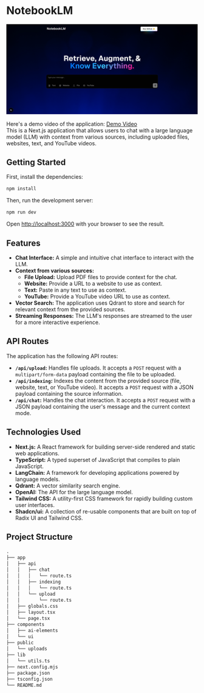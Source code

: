 # NotebookLM
![NotebookLM](NotebookLM.png)

Here's a demo video of the application: [Demo Video](https://youtu.be/-jfrHNcel-M) <br />
This is a Next.js application that allows users to chat with a large language model (LLM) with context from various sources, including uploaded files, websites, text, and YouTube videos.

## Getting Started

First, install the dependencies:

```bash
npm install
```

Then, run the development server:

```bash
npm run dev
```

Open [http://localhost:3000](http://localhost:3000) with your browser to see the result.

## Features

*   **Chat Interface:** A simple and intuitive chat interface to interact with the LLM.
*   **Context from various sources:**
    *   **File Upload:** Upload PDF files to provide context for the chat.
    *   **Website:** Provide a URL to a website to use as context.
    *   **Text:** Paste in any text to use as context.
    *   **YouTube:** Provide a YouTube video URL to use as context.
*   **Vector Search:** The application uses Qdrant to store and search for relevant context from the provided sources.
*   **Streaming Responses:** The LLM's responses are streamed to the user for a more interactive experience.

## API Routes

The application has the following API routes:

*   **`/api/upload`:** Handles file uploads. It accepts a `POST` request with a `multipart/form-data` payload containing the file to be uploaded.
*   **`/api/indexing`:** Indexes the content from the provided source (file, website, text, or YouTube video). It accepts a `POST` request with a JSON payload containing the source information.
*   **`/api/chat`:** Handles the chat interaction. It accepts a `POST` request with a JSON payload containing the user's message and the current context mode.

## Technologies Used

*   **Next.js:** A React framework for building server-side rendered and static web applications.
*   **TypeScript:** A typed superset of JavaScript that compiles to plain JavaScript.
*   **LangChain:** A framework for developing applications powered by language models.
*   **Qdrant:** A vector similarity search engine.
*   **OpenAI:** The API for the large language model.
*   **Tailwind CSS:** A utility-first CSS framework for rapidly building custom user interfaces.
*   **Shadcn/ui:** A collection of re-usable components that are built on top of Radix UI and Tailwind CSS.

## Project Structure

```
.
├── app
│   ├── api
│   │   ├── chat
│   │   │   └── route.ts
│   │   ├── indexing
│   │   │   └── route.ts
│   │   └── upload
│   │       └── route.ts
│   ├── globals.css
│   ├── layout.tsx
│   └── page.tsx
├── components
│   ├── ai-elements
│   └── ui
├── public
│   └── uploads
├── lib
│   └── utils.ts
├── next.config.mjs
├── package.json
├── tsconfig.json
└── README.md
```
